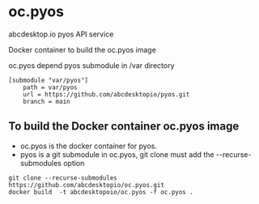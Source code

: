 # oc.pyos
abcdesktop.io pyos API service

Docker container to build the oc.pyos image

oc.pyos depend pyos submodule in /var directory 

```
[submodule "var/pyos"]
	path = var/pyos
	url = https://github.com/abcdesktopio/pyos.git
	branch = main
```

## To build the Docker container oc.pyos image

* oc.pyos is the docker container for pyos.
* pyos is a git submodule in oc.pyos, git clone must add the --recurse-submodules option

```
git clone --recurse-submodules https://github.com/abcdesktopio/oc.pyos.git
docker build  -t abcdesktopoio/oc.pyos -f oc.pyos .
```


